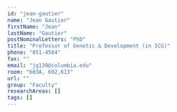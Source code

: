 ```yaml
---
id: "jean-gautier"
name: "Jean Gautier"
firstName: "Jean"
lastName: "Gautier"
postNominalLetters: "PhD"
title: "Professor of Genetic & Development (in ICG)"
phone: "851-4564"
fax: ""
email: "jg130@columbia.edu"
room: "603A, 602,613"
url: ""
group: "Faculty"
researchAreas: []
tags: []
---
```

